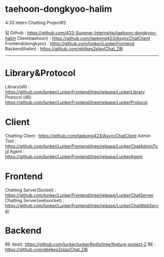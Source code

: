 # taehoon-dongkyoo-halim
4:33 intern Chatting Project#2  

팀 Github : https://github.com/433-Summer-Internship/taehoon-dongkyoo-halim
Client(taehoon) :  https://github.com/taekong423/AsyncChatClient  
Frontend(dongkyoo) : https://github.com/lunker/LunkerFrontend   
Backend(halim) : https://github.com/eblikes2play/Chat_DB

--------------------------------------------------------------

# Library&Protocol
Library(dll) : https://github.com/lunker/LunkerFrontend/tree/release/LunkerLibrary
Protocol (dll): https://github.com/lunker/LunkerFrontend/tree/release/LunkerProtocol

# Client
Chatting Client : https://github.com/taekong423/AsyncChatClient
Admin Tool : https://github.com/lunker/LunkerFrontend/tree/release/LunkerChatAdminTool
Agent : https://github.com/lunker/LunkerFrontend/tree/release/LunkerAgent

# Frontend
Chatting Server(Socket) : https://github.com/lunker/LunkerFrontend/tree/release/LunkerChatServer
Chatting Server(websocket) : https://github.com/lunker/LunkerFrontend/tree/release/LunkerChatWebServer

# Backend
BE (test): https://github.com/lunker/lunkerRedis/tree/feature-project-2
BE : https://github.com/eblikes2play/Chat_DB

